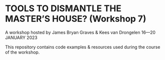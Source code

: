 # TOOLS TO DISMANTLE THE MASTER’S HOUSE? (Workshop 7)

A workshop hosted by James Bryan Graves & Kees van Drongelen 16—20 JANUARY 2023

This repository contains code examples & resources used during the course of the workshop.



